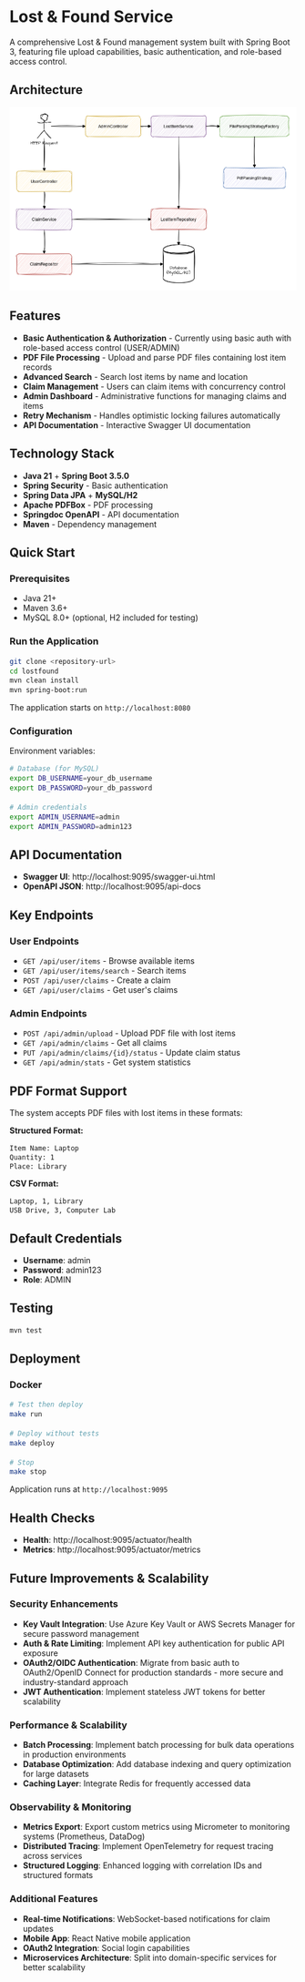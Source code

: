 # Lost & Found Service

A comprehensive Lost & Found management system built with Spring Boot 3, featuring file upload capabilities, basic authentication, and role-based access control.

## Architecture

![Architecture Diagram](docs/flow.drawio.png)

## Features

- **Basic Authentication & Authorization** - Currently using basic auth with role-based access control (USER/ADMIN)
- **PDF File Processing** - Upload and parse PDF files containing lost item records
- **Advanced Search** - Search lost items by name and location
- **Claim Management** - Users can claim items with concurrency control
- **Admin Dashboard** - Administrative functions for managing claims and items
- **Retry Mechanism** - Handles optimistic locking failures automatically
- **API Documentation** - Interactive Swagger UI documentation

## Technology Stack

- **Java 21** + **Spring Boot 3.5.0**
- **Spring Security** - Basic authentication
- **Spring Data JPA** + **MySQL/H2**
- **Apache PDFBox** - PDF processing
- **Springdoc OpenAPI** - API documentation
- **Maven** - Dependency management

## Quick Start

### Prerequisites
- Java 21+
- Maven 3.6+
- MySQL 8.0+ (optional, H2 included for testing)

### Run the Application
```bash
git clone <repository-url>
cd lostfound
mvn clean install
mvn spring-boot:run
```

The application starts on `http://localhost:8080`

### Configuration

Environment variables:
```bash
# Database (for MySQL)
export DB_USERNAME=your_db_username
export DB_PASSWORD=your_db_password

# Admin credentials
export ADMIN_USERNAME=admin
export ADMIN_PASSWORD=admin123
```

## API Documentation

- **Swagger UI**: http://localhost:9095/swagger-ui.html
- **OpenAPI JSON**: http://localhost:9095/api-docs

## Key Endpoints

### User Endpoints
- `GET /api/user/items` - Browse available items
- `GET /api/user/items/search` - Search items
- `POST /api/user/claims` - Create a claim
- `GET /api/user/claims` - Get user's claims

### Admin Endpoints
- `POST /api/admin/upload` - Upload PDF file with lost items
- `GET /api/admin/claims` - Get all claims
- `PUT /api/admin/claims/{id}/status` - Update claim status
- `GET /api/admin/stats` - Get system statistics

## PDF Format Support

The system accepts PDF files with lost items in these formats:

**Structured Format:**
```
Item Name: Laptop
Quantity: 1
Place: Library
```

**CSV Format:**
```
Laptop, 1, Library
USB Drive, 3, Computer Lab
```

## Default Credentials

- **Username**: admin
- **Password**: admin123
- **Role**: ADMIN

## Testing

```bash
mvn test
```

## Deployment

### Docker
```bash
# Test then deploy
make run

# Deploy without tests
make deploy

# Stop
make stop
```

Application runs at `http://localhost:9095`

## Health Checks

- **Health**: http://localhost:9095/actuator/health
- **Metrics**: http://localhost:9095/actuator/metrics

## Future Improvements & Scalability

### Security Enhancements
- **Key Vault Integration**: Use Azure Key Vault or AWS Secrets Manager for secure password management
- **Auth & Rate Limiting**: Implement API key authentication for public API exposure
- **OAuth2/OIDC Authentication**: Migrate from basic auth to OAuth2/OpenID Connect for production standards - more secure and industry-standard approach
- **JWT Authentication**: Implement stateless JWT tokens for better scalability

### Performance & Scalability
- **Batch Processing**: Implement batch processing for bulk data operations in production environments
- **Database Optimization**: Add database indexing and query optimization for large datasets
- **Caching Layer**: Integrate Redis for frequently accessed data

### Observability & Monitoring
- **Metrics Export**: Export custom metrics using Micrometer to monitoring systems (Prometheus, DataDog)
- **Distributed Tracing**: Implement OpenTelemetry for request tracing across services
- **Structured Logging**: Enhanced logging with correlation IDs and structured formats

### Additional Features
- **Real-time Notifications**: WebSocket-based notifications for claim updates
- **Mobile App**: React Native mobile application
- **OAuth2 Integration**: Social login capabilities
- **Microservices Architecture**: Split into domain-specific services for better scalability 